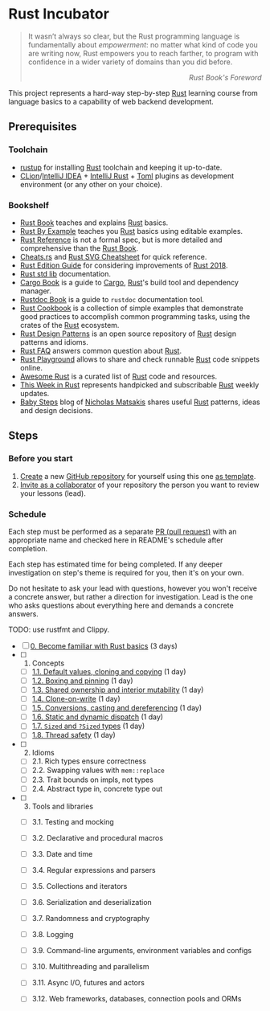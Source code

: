 Rust Incubator
==============

> It wasn’t always so clear, but the Rust programming language is fundamentally about _empowerment_: no matter what kind of code you are writing now, Rust empowers you to reach farther, to program with confidence in a wider variety of domains than you did before.
_<div align="right">Rust Book's Foreword</div>_

This project represents a hard-way step-by-step [Rust] learning course from language basics to a capability of web backend development.




## Prerequisites


### Toolchain

- [rustup] for installing [Rust] toolchain and keeping it up-to-date.
- [CLion]/[IntelliJ IDEA] + [IntelliJ Rust] + [Toml][IntelliJ Toml] plugins as development environment (or any other on your choice).


### Bookshelf

- [Rust Book] teaches and explains [Rust] basics.
- [Rust By Example] teaches you [Rust] basics using editable examples.
- [Rust Reference] is not a formal spec, but is more detailed and comprehensive than the [Rust Book].
- [Cheats.rs] and [Rust SVG Cheatsheet] for quick reference.
- [Rust Edition Guide] for considering improvements of [Rust 2018].
- [Rust std lib] documentation.
- [Cargo Book] is a guide to [Cargo], [Rust]'s build tool and dependency manager.
- [Rustdoc Book] is a guide to `rustdoc` documentation tool.
- [Rust Cookbook] is a collection of simple examples that demonstrate good practices to accomplish common programming tasks, using the crates of the [Rust] ecosystem.
- [Rust Design Patterns] is an open source repository of [Rust] design patterns and idioms.
- [Rust FAQ] answers common question about [Rust].
- [Rust Playground] allows to share and check runnable [Rust] code snippets online.
- [Awesome Rust] is a curated list of [Rust] code and resources.
- [This Week in Rust] represents handpicked and subscribable [Rust] weekly updates.
- [Baby Steps] blog of [Nicholas Matsakis](https://github.com/nikomatsakis) shares useful [Rust] patterns, ideas and design decisions.




## Steps


### Before you start

1. [Create][1] a new [GitHub repository] for yourself using this one [as template][2].
2. [Invite as a collaborator][3] of your repository the person you want to review your lessons (lead).


### Schedule

Each step must be performed as a separate [PR (pull request)][PR] with an appropriate name and checked here in README's schedule after completion.

Each step has estimated time for being completed. If any deeper investigation on step's theme is required for you, then it's on your own. 

Do not hesitate to ask your lead with questions, however you won't receive a concrete answer, but rather a direction for investigation. Lead is the one who asks questions about everything here and demands a concrete answers.

TODO: use rustfmt and Clippy.

- [ ] [0. Become familiar with Rust basics][Step 0] (3 days)
- [ ] 1. Concepts
    - [ ] [1.1. Default values, cloning and copying][Step 1.1] (1 day)
    - [ ] [1.2. Boxing and pinning][Step 1.2] (1 day)
    - [ ] [1.3. Shared ownership and interior mutability][Step 1.3] (1 day)
    - [ ] [1.4. Clone-on-write][Step 1.4] (1 day)
    - [ ] [1.5. Conversions, casting and dereferencing][Step 1.5] (1 day)
    - [ ] [1.6. Static and dynamic dispatch][Step 1.6] (1 day)
    - [ ] [1.7. `Sized` and `?Sized` types][Step 1.7] (1 day)
    - [ ] [1.8. Thread safety][Step 1.8] (1 day)
- [ ] 2. Idioms
    - [ ] 2.1. Rich types ensure correctness
    - [ ] 2.2. Swapping values with `mem::replace`
    - [ ] 2.3. Trait bounds on impls, not types
    - [ ] 2.4. Abstract type in, concrete type out
- [ ] 3. Tools and libraries
    - [ ] 3.1. Testing and mocking
    - [ ] 3.2. Declarative and procedural macros
    - [ ] 3.3. Date and time
    - [ ] 3.4. Regular expressions and parsers
    - [ ] 3.5. Collections and iterators
    - [ ] 3.6. Serialization and deserialization
    - [ ] 3.7. Randomness and cryptography
    - [ ] 3.8. Logging
    - [ ] 3.9. Command-line arguments, environment variables and configs
    - [ ] 3.10. Multithreading and parallelism
    - [ ] 3.11. Async I/O, futures and actors
    - [ ] 3.12. Web frameworks, databases, connection pools and ORMs





[Step 0]: 0_basics
[Step 1.1]: 1_concepts/1_1_default_clone_copy
[Step 1.2]: 1_concepts/1_2_box_pin
[Step 1.3]: 1_concepts/1_3_rc_cell
[Step 1.4]: 1_concepts/1_4_cow
[Step 1.5]: 1_concepts/1_5_convert_cast_deref
[Step 1.6]: 1_concepts/1_6_dispatch
[Step 1.7]: 1_concepts/1_7_sized
[Step 1.8]: 1_concepts/1_8_thread_safety

[Step 1]: 1_key_concepts
[Step 2.1]: 2_primitives_and_tools/2_1_date_and_time
[Step 2.2]: 2_primitives_and_tools/2_2_regular_expressions
[Step 2.3]: 2_primitives_and_tools/2_3_bitmasks
[Step 2.4]: 2_primitives_and_tools/2_4_collections
[Step 2.5]: 2_primitives_and_tools/2_5_encoding_and_serialization
[Step 2.6]: 2_primitives_and_tools/2_6_randomness
[Step 2.7]: 2_primitives_and_tools/2_7_cryptography
[Step 2.8]: 2_primitives_and_tools/2_8_logging
[Step 2.9]: 2_primitives_and_tools/2_9_command_line_arguments
[Step 2.10]: 2_primitives_and_tools/2_10_environment_variables
[Step 2.11]: 2_primitives_and_tools/2_11_configuration
[Step 2.12]: 2_primitives_and_tools/2_12_threads_synchronization_and_parallelism
[Step 2.13]: 2_primitives_and_tools/2_13_futures_and_async_io
[Step 2.14]: 2_primitives_and_tools/2_14_actors
[Step 2.15]: 2_primitives_and_tools/2_15_databases_and_orms

[Awesome Rust]: https://github.com/rust-unofficial/awesome-rust
[Baby Steps]: http://smallcultfollowing.com/babysteps
[Cargo]: https://github.com/rust-lang/cargo
[Cargo Book]: https://doc.rust-lang.org/cargo
[Cheats.rs]: https://cheats.rs
[CLion]: https://www.jetbrains.com/clion
[GitHub repository]: https://help.github.com/articles/github-glossary/#repository
[IntelliJ IDEA]: https://www.jetbrains.com/idea
[IntelliJ Rust]: https://intellij-rust.github.io
[IntelliJ Toml]: https://plugins.jetbrains.com/plugin/8195-toml
[PR]: https://help.github.com/articles/github-glossary/#pull-request
[Rust]: https://www.rust-lang.org
[Rust 2018]: https://rust-lang-nursery.github.io/edition-guide/rust-2018/index.html
[Rust Book]: https://doc.rust-lang.org/book
[Rust By Example]: https://doc.rust-lang.org/rust-by-example
[Rust Cookbook]: https://rust-lang-nursery.github.io/rust-cookbook
[Rust Design Patterns]: https://github.com/rust-unofficial/patterns
[Rust Edition Guide]: https://rust-lang-nursery.github.io/edition-guide
[Rust FAQ]: https://www.rust-lang.org/faq.html
[Rust Playground]: https://play.rust-lang.org
[Rust Reference]: https://doc.rust-lang.org/reference
[Rust std lib]: https://doc.rust-lang.org/std
[Rust SVG Cheatsheet]: https://www.breakdown-notes.com/make/load/rust_cs_canvas/true
[Rustdoc Book]: https://doc.rust-lang.org/rustdoc
[rustup]: https://rustup.rs
[This Week in Rust]: https://this-week-in-rust.org

[1]: https://github.com/instrumentisto/rust-incubator/generate
[2]: https://help.github.com/en/articles/creating-a-repository-from-a-template
[3]: https://help.github.com/en/articles/inviting-collaborators-to-a-personal-repository
